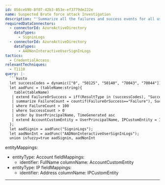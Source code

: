 ```yaml
---
id: 056ceb9b-8f07-42b3-853e-ef3779de222e
name: Suspected Brute force attack Investigation
description: "'Summarize all the failures and success events for all users in the last 24 hours, \nonly identify users with more than 100 failures in the set period'\n"
requiredDataConnectors:
  - connectorId: AzureActiveDirectory
    dataTypes:
      - SigninLogs
  - connectorId: AzureActiveDirectory
    dataTypes:
      - AADNonInteractiveUserSignInLogs
tactics:
  - CredentialAccess
relevantTechniques:
  - T1110
query: |-
  ```kusto
  let successCodes = dynamic(["0", "50125", "50140", "70043", "70044"]);
  let aadFunc = (tableName:string){
    table(tableName)
   | extend FailureOrSuccess = iff(ResultType in (successCodes), "Success", "Failure")
   | summarize FailureCount = countif(FailureOrSuccess=="Failure"), SuccessCount = countif(FailureOrSuccess=="Success") by bin(TimeGenerated, 1h),UserPrincipalName, UserDisplayName, IPAddress
   | where FailureCount > 100
   | where SuccessCount > 0
   | order by UserPrincipalName, TimeGenerated asc
   | extend AccountCustomEntity = UserPrincipalName, IPCustomEntity = IPAddress
  };
  let aadSignin = aadFunc("SigninLogs");
  let aadNonInt = aadFunc("AADNonInteractiveUserSignInLogs");
  union isfuzzy=true aadSignin, aadNonInt
  ```
entityMappings:
  - entityType: Account
    fieldMappings:
      - identifier: FullName
        columnName: AccountCustomEntity
  - entityType: IP
    fieldMappings:
      - identifier: Address
        columnName: IPCustomEntity
---
```


